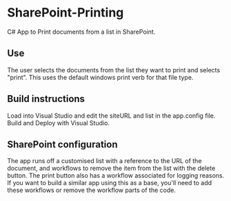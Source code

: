 # SharePoint-Printing

  C# App to Print documents from a list in SharePoint.

## Use
  The user selects the documents from the list they want to print and selects "print". This uses the default windows print verb for that file type.

## Build instructions
  Load into Visual Studio and edit the siteURL and list in the app.config file. Build and Deploy with Visual Studio.

## SharePoint configuration
  The app runs off a customised list with a reference to the URL of the document, and workflows to remove the item from the list with the delete button. The print button also has a workflow associated for logging reasons. If you want to build a similar app using this as a base, you'll need to add these workflows or remove the workflow parts of the code.
